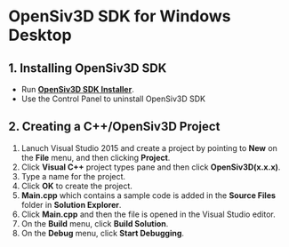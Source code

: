 <h1>OpenSiv3D SDK for Windows Desktop</h1>

## 1. Installing OpenSiv3D SDK ##
- Run <a href="http://siv3d.jp/downloads/Siv3D/OpenSiv3D(0.0.6)Installer.exe">**OpenSiv3D SDK Installer**</a>.
 - Use the Control Panel to uninstall OpenSiv3D SDK

## 2. Creating a C++/OpenSiv3D Project
1. Lanuch Visual Studio 2015 and create a project by pointing to **New** on the **File** menu, and then clicking **Project**.
1. Click **Visual C++** project types pane and then click **OpenSiv3D(x.x.x)**.
1. Type a name for the project.
1. Click **OK** to create the project.
1. **Main.cpp** which contains a sample code is added in the **Source Files** folder in **Solution Explorer**.
1. Click **Main.cpp** and then the file is opened in the Visual Studio editor. 
1. On the **Build** menu, click **Build Solution**.
1. On the **Debug** menu, click **Start Debugging**.
